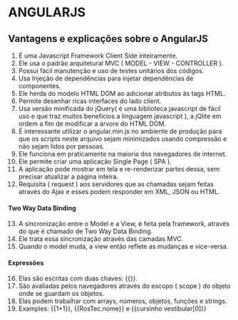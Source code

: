 # ANGULARJS
## Vantagens e explicações sobre o AngularJS
1. É uma Javascript Framework Client Side inteiramente.
2. Ele usa o padrão arquitetural MVC ( MODEL - VIEW - CONTROLLER ).
3. Possui fácil manutenção e uso de testes unitários dos códigos.
4. Usa Injeção de dependências para injetar dependências de componentes.
5. Ele herda do modelo HTML DOM ao adicionar atributos às tags HTML.
6. Permite desenhar ricas interfaces do lado client.
7. Usa versão minificada do jQuery( é uma biblioteca javascript de fácil uso e que traz muitos benefícios a linguagem javascript ), a jQlite em ordem a fim de modificar a árvore do HTML DOM.
8. É interessante utilizar o angular.min.js no ambiente de produção para que os scripts neste arquivo sejam minimizados usando compressão e não sejam lidos por pessoas.
9. Ele funciona em praticamente na maioria dos navegadores de internet.
10. Ele permite criar uma aplicação Single Page ( SPA ).
11. A aplicação pode mostrar em tela e re-renderizar partes dessa, sem precisar atualizar a página inteira.
12. Requisita ( request ) aos servidores que as chamadas sejam feitas através do Ajax e esses podem responder em XML, JSON ou HTML.

#### Two Way Data Binding
13. A sincronização entre o Model e a View, é feita pela framework, através do que é chamado de Two Way Data Binding.
14. Ele trata essa sincronização através das camadas MVC.
15. Quando o model muda, a view então reflete as mudanças e vice-versa.

#### Expressões
16. Elas são escritas com duas chaves: {{}}.
17. São avaliadas pelos navegadores através do escopo ( scope ) do objeto onde se guardam os objetos.
18. Elas podem trabalhar com arrays, números, objetos, funções e strings.
19. Examples: {{1+1}}, {{RosTec.nome}} e {{cursinho vestibular[0]}}
